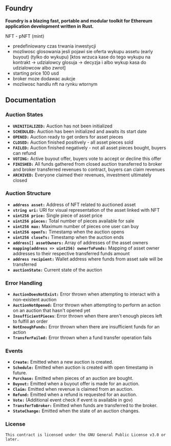 ## Foundry

**Foundry is a blazing fast, portable and modular toolkit for Ethereum application development written in Rust.**

NFT - pNFT (mint)

-   predefiniowany czas trwania inwestycji
-   mozliwosc glosowania jesli pojawi sie oferta wykupu assetu (early buyout) (tylko do wykupu)
    [ktos wrzuca kase do tego wykupu na kontrakt -> udzialowcy glosuja -> decyzja i albo wykup kasa do udzialowcow albo zwrot]
-   starting price 100 usd
-   broker moze dodawac aukcje
-   mozliwosc handlu nft na rynku wtornym

## Documentation

### Auction States

-   **`UNINITIALIZED:`** Auction has not been initialized
-   **`SCHEDULED:`** Auction has been initialized and awaits its start date
-   **`OPENED:`** Auction ready to get orders for asset pieces
-   **`CLOSED:`** Auction finished positively - all asset pieces sold
-   **`FAILED:`** Auction finished negatively - not all asset pieces bought, buyers can refund
-   **`VOTING:`** Active buyout offer, buyers vote to accept or decline this offer
-   **`FINISHED:`** All funds gathered from closed auction transferred to broker and broker transferred revenues to contract, buyers can claim revenues
-   **`ARCHIVED:`** Everyone claimed their revenues, investment ultimately closed

### Auction Structure

-   **`address asset:`** Address of NFT related to auctioned asset
-   **`string uri:`** URI for visual representation of the asset linked with NFT
-   **`uint256 price:`** Single piece of asset price
-   **`uint256 pieces:`** Total number of pieces available for sale
-   **`uint256 max:`** Maximum number of pieces one user can buy
-   **`uint256 openTs:`** Timestamp when the auction opens
-   **`uint256 closeTs:`** Timestamp when the auction ends
-   **`address[] assetOwners:`** Array of addresses of the asset owners
-   **`mapping(address => uint256) ownerToFunds:`** Mapping of asset owner addresses to their respective transferred funds amount
-   **`address recipient:`** Wallet address where funds from asset sale will be transferred
-   **`auctionState:`** Current state of the auction

### Error Handling

-   **`AuctionDoesNotExist:`** Error thrown when attempting to interact with a non-existent auction
-   **`AuctionNotOpened:`** Error thrown when attempting to perform an action on an auction that hasn't opened yet
-   **`InsufficientPieces`**: Error thrown when there aren't enough pieces left to fulfill an order
-   **`NotEnoughFunds:`** Error thrown when there are insufficient funds for an action
-   **`TransferFailed:`** Error thrown when a fund transfer operation fails

### Events

-   **`Create:`** Emitted when a new auction is created.
-   **`Schedule:`** Emitted when auction is created with open timestamp in future.
-   **`Purchase:`** Emitted when pieces of an auction are bought.
-   **`Buyout:`** Emitted when a buyout offer is made for an auction.
-   **`Claim:`** Emitted when revenue is claimed from an auction.
-   **`Refund:`** Emitted when a refund is requested for an auction.
-   **`Vote:`** (Additional event check if event is available in gov)
-   **`TransferToBroker:`** Emitted when funds are transferred to the broker.
-   **`StateChange:`** Emitted when the state of an auction changes.

### License

    This contract is licensed under the GNU General Public License v3.0 or later.
